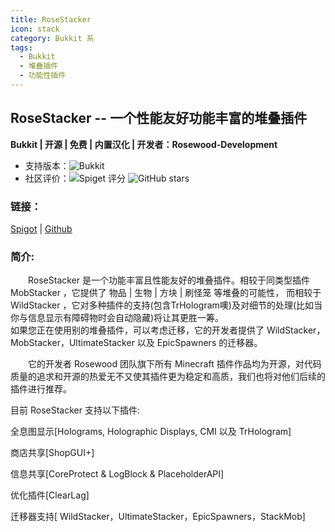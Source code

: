 ```yaml
---
title: RoseStacker
icon: stack
category: Bukkit 系
tags: 
  - Bukkit
  - 堆叠插件
  - 功能性插件
---
```


## RoseStacker -- 一个性能友好功能丰富的堆叠插件

**Bukkit | 开源 | 免费 | 内置汉化 | 开发者：Rosewood-Development**

* 支持版本：![Bukkit](https://img.shields.io/spiget/tested-versions/82729?label=Bukkit)
* 社区评价：![Spiget 评分](https://img.shields.io/spiget/rating/82729?label=Spigot%20%E8%AF%84%E5%88%86&style=flat-square) ![GitHub stars](https://img.shields.io/github/stars/Rosewood-Development/RoseStacker?label=GitHub%20stars&style=flat-square)


### 链接：

[Spigot](https://www.spigotmc.org/resources/rosestacker.82729/) | [Github](https://github.com/Rosewood-Development/RoseStacker)

### 简介:

&emsp;&emsp;RoseStacker 是一个功能丰富且性能友好的堆叠插件。相较于同类型插件 MobStacker ，它提供了 物品 | 生物 | 方块 | 刷怪笼 等堆叠的可能性，
而相较于 WildStacker ，它对多种插件的支持(包含TrHologram噢)及对细节的处理(比如当你与信息显示有障碍物时会自动隐藏)将让其更胜一筹。
<br>如果您正在使用别的堆叠插件，可以考虑迁移，它的开发者提供了 WildStacker，MobStacker，UltimateStacker 以及 EpicSpawners 的迁移器。

&emsp;&emsp;它的开发者 Rosewood 团队旗下所有 Minecraft 插件作品均为开源，对代码质量的追求和开源的热爱无不又使其插件更为稳定和高质，我们也将对他们后续的插件进行推荐。

目前 RoseStacker 支持以下插件:

全息图显示[Holograms, Holographic Displays, CMI 以及 TrHologram]

商店共享[ShopGUI+]

信息共享[CoreProtect & LogBlock & PlaceholderAPI]

优化插件[ClearLag]

迁移器支持[ WildStacker，UltimateStacker，EpicSpawners，StackMob]